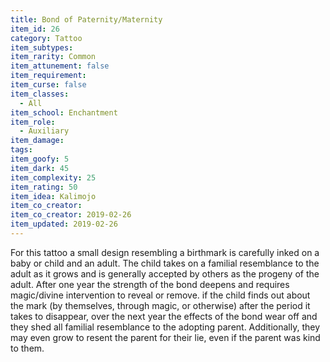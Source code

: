 ```yaml
---
title: Bond of Paternity/Maternity
item_id: 26
category: Tattoo
item_subtypes:
item_rarity: Common
item_attunement: false
item_requirement:
item_curse: false
item_classes:
  - All
item_school: Enchantment
item_role:
  - Auxiliary
item_damage:
tags:
item_goofy: 5
item_dark: 45
item_complexity: 25
item_rating: 50
item_idea: Kalimojo
item_co_creator:
item_co_creator: 2019-02-26
item_updated: 2019-02-26
---
```


For this tattoo a small design resembling a birthmark is carefully inked on a baby or child and an adult. The child takes on a familial resemblance to the adult as it grows and is generally accepted by others as the progeny of the adult. After one year the strength of the bond deepens and requires magic/divine intervention to reveal or remove.
if the child finds out about the mark (by themselves, through magic, or otherwise) after the period it takes to disappear, over the next year the effects of the bond wear off and they shed all familial resemblance to the adopting parent. Additionally, they may even grow to resent the parent for their lie, even if the parent was kind to them.

